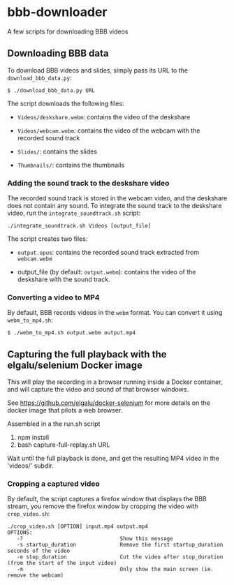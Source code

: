 # bbb-downloader
A few scripts for downloading BBB videos


## Downloading BBB data

To download BBB videos and slides, simply pass its URL to the `download_bbb_data.py`:
```
$ ./download_bbb_data.py URL
```

The script downloads the following files:

- `Videos/deskshare.webm`: contains the video of the deskshare

- `Videos/webcam.webm`: contains the video of the webcam with the recorded sound track

- `Slides/`: contains the slides

- `Thumbnails/`: contains the thumbnails


### Adding the sound track to the deskshare video


The recorded sound track is stored in the webcam video, and the
deskshare does not contain any sound. To integrate the sound track to
the deskshare video, run the `integrate_soundtrack.sh` script:

```./integrate_soundtrack.sh Videos [output_file]```


The script creates two files:

- `output.opus`: contains the recorded sound track extracted from `webcam.webm`

- output_file (by default: `output.webm`): contains the video of the deskshare with the sound track.


### Converting a video to MP4

By default, BBB records videos in the `webm` format. You can convert it using `webm_to_mp4.sh`:

```$ ./webm_to_mp4.sh output.webm output.mp4```

## Capturing the full playback with the elgalu/selenium Docker image

This will play the recording in a browser running inside a Docker
container, and will capture the video and sound of that browser windows.

See https://github.com/elgalu/docker-selenium for more details on the
docker image that pilots a web browser.

Assembled in a the run.sh script

1. npm install
2. bash capture-full-replay.sh URL

Wait until the full playback is done, and get the resulting MP4 video
in the 'videos/' subdir.

### Cropping a captured video

By default, the script captures a firefox window that displays the BBB stream, you remove the firefox window  by cropping the video with `crop_video.sh`:

```
./crop_video.sh [OPTION] input.mp4 output.mp4
OPTIONS:
   -?                               Show this message
   -s startup_duration              Remove the first startup_duration seconds of the video
   -e stop_duration                 Cut the video after stop_duration (from the start of the input video)
   -m                               Only show the main screen (ie. remove the webcam)

```